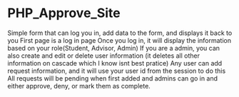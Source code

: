 # PHP_Approve_Site
Simple form that can log you in, add data to the form, and displays it back to you
First page is a log in page
Once you log in, it will display the information based on your role(Student, Advisor, Admin)
If you are a admin, you can also create and edit or delete user information (it deletes all other information on cascade which I know isnt best pratice)
Any user can add request information, and it will use your user id from the session to do this
All requests will be pending when first added and admins can go in and either approve, deny, or mark them as complete. 
